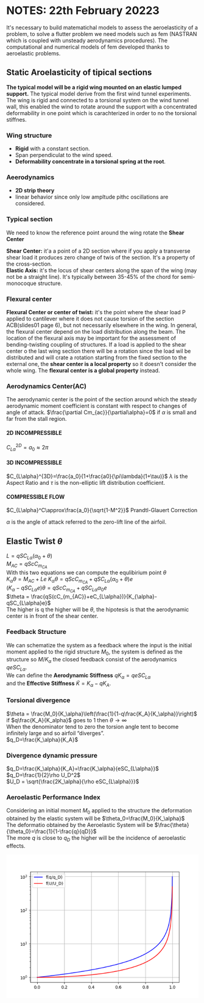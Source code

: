 # NOTES: 22th February 20223

It's necessary to build matematichal models to assess the aeroelasticity of a problem, to solve a flutter problem we need models such as fem (NASTRAN which is coupled with unsteady aerodynamics procedures). The computational and numerical models of fem developed thanks to aeroelastic problems.

## **Static Aroelasticity of tipical sections**

**The typical model will be a rigid wing mounted on an elastic lumped support.**
The typical model derive from the first wind tunnel experiments. The wing is rigid and connected to a torsional system on the wind tunnel wall, this enabled the wind to rotate around the support with a concentrated deformability in one point which is carachterized in order to no the torsional stiffnes. 

### Wing structure
* **Rigid** with a constant section.
* Span perpendiculat to the wind speed.
* **Deformability concentrate in a torsional spring at the root**.
### Aeerodynamics
* **2D strip theory**
* linear behavior since only low ampltude pithc oscillations are considered.

### Typical section
We need to know the reference point around the wing rotate the **Shear Center**

**Shear Center:** it'a a point of a 2D section where if you apply a transverse shear load it produces zero change of twis of the section. It's a property of the cross-section.\
**Elastic Axis:** it's the locus of shear centers along the span of the wing (may not be a straight line). It's typically between 35-45% of the chord for semi-monocoque structure. 

### **Flexural center**

**Flexural Center or center of twist:** it's the point where the shear load P applied to cantilever where it does not cause torsion of the section ACB(slides01 page 6), but not necessarily elsewhere in the wing. In general, the flexural center depend on the load distribution along the beam. The location of the flexural axis may be important for the assessment of bending-twisting coupling of structures. If a load is applied to the shear center o the last wing section there will be a rotation since the load wil be distributed and will crate a rotation starting from the fixed section to the external one, the **shear center is a local property** so it doesn't consider the whole wing. The **flexural center is a global property** instead. 

### **Aerodynamics Center(AC)**
The aerodynamic center is the point of the section around which the steady aerodynamic moment coefficient is constant with respect to changes of angle of attack. $\frac{\partial Cm_{ac}}{\partial\alpha}=0$
if $\alpha$ is small and far from the stall region.

#### 2D INCOMPRESSIBLE
$C_{L\alpha}^{2D}=a_0 \approx 2\pi$  
#### 3D INCOMPRESSIBLE
$C_{L\alpha}^{3D}=\frac{a_0}{1+\frac{a0}{\pi\lambda}(1+\tau)}$ $\lambda$ is the Aspect Ratio and $\tau$ is the non-elliptic lift distribution coefficient.
#### COMPRESSIBLE FLOW
$C_{L\alpha}^C\approx\frac{a_0}{\sqrt{1-M^2}}$  Prandtl-Glauert Correction

$\alpha$ is the angle of attack referred to the zero-lift line of the airfoil.


## Elastic Twist $\theta$ 
$L=qSC_{L\alpha}(\alpha_0+\theta)$\
$M_{AC} = qScC_{m_{CA}}$\
With this two equations we can compute the equlibirium point $\theta$\
$K_{\alpha}\theta = M_{AC}+Le$ 
$K_{\alpha}\theta = qScC_{m_{CA}}+qSC_{L\alpha}(\alpha_0+\theta)e$\
$(K_{\alpha}-qSC_{L\alpha}e)\theta = qScC_{m_{CA}}+qSC_{L\alpha}\alpha_0e$\
$\theta = \frac{qS(cC_{m_{AC}}+eC_{L\alpha})}{K_{\alpha}-qSC_{L\alpha}e}$\
The higher is q the higher will be $\theta$, the hipotesis is that the aerodynamic center is in front of the shear center.

### Feedback Structure

We can schematize the system as a feedback where the input is the initial moment applied to the rigid structure $M_0$, the system is defined as the structure so $M/K_\alpha$ the closed feedback consist of the aerodynamics $qeSC_{L\alpha}$. \
We can define the **Aerodynamic Stiffness** $qK_\alpha = qeSC_{L\alpha}$\
and the **Effective Stiffness** $\tilde{K} = K_{\alpha}-qK_{A}$.

### Torsional divergence

$\theta = \frac{M_0}{K_\alpha}\left(\frac{1}{1-q\frac{K_A}{K_\alpha}}\right)$\
if $q\frac{K_A}{K_alpha}$ goes to 1 then $\theta \rightarrow \infty$\
When the denominator tend to zero the torsion angle tent to become infinitely large and so airfoil “diverges”.\
$q_D=\frac{K_\alpha}{K_A}$

### Divergence dynamic pressure

$q_D=\frac{K_\alpha}{K_A}=\frac{K_\alpha}{eSC_{L\alpha}}$\
$q_D=\frac{1}{2}\rho U_D^2$\
$U_D = \sqrt{\frac{2K_\alpha}{\rho eSC_{L\alpha}}}$

### Aeroelastic Performance Index
Considering an initial moment $M_0$ applied to the structure the deformation obtained by the elastic system will be $\theta_0=\frac{M_0}{K_\alpha}$\
The deformatio obtained by the Aeroelastic System will be  $\frac{\theta}{\theta_0}=\frac{1}{1-\frac{q}{qD}}$\
The more $q$ is close to $q_D$ the higher will be the incidence of aeroelastic effects.


<img src="../images/divergence.png">